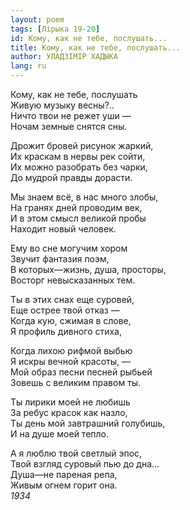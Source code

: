 ```yaml
---
layout: poem
tags: [Лірыка 19-20]
id: Кому, как не тебе, послушать...
title: Кому, как не тебе, послушать...
author: УЛАДЗІМІР ХАДЫКА
lang: ru
---
```



Кому, как не тебе, послушать  
Живую музыку весны?..  
Ничто твои не режет уши —  
Ночам земные снятся сны.  

Дрожит бровей рисунок жаркий,  
Их краскам в нервы рек сойти,  
Их можно разобрать без чарки,  
До мудрой правды дорасти.  

Мы знаем всё, в нас много злобы,  
На гранях дней проводим век,  
И в этом смысл великой пробы  
Находит новый человек.  

Ему во сне могучим хором  
Звучит фантазия поэм,  
В которых—жизнь, душа, просторы,  
Восторг невысказанных тем.  

Ты в этих снах еще суровей,  
Еще острее твой отказ —  
Когда кую, сжимая в слове,  
Я профиль дивного стиха,  

Когда лихою рифмой выбью  
Я искры вечной красоты, —  
Мой образ песни песней рыбьей  
Зовешь с великим правом ты.  

Ты лирики моей не любишь  
За ребус красок как назло,  
Ты день мой завтрашний голубишь,  
И на душе моей тепло.  

А я люблю твой светлый эпос,  
Твой взгляд суровый пью до дна...  
Душа—не пареная репа,  
Живым огнем горит она.  
*1934*  

